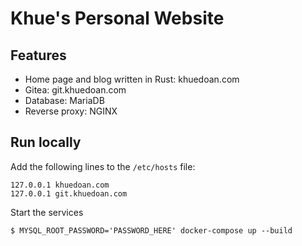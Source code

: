 # Khue's Personal Website

## Features

- Home page and blog written in Rust: khuedoan.com
- Gitea: git.khuedoan.com
- Database: MariaDB
- Reverse proxy: NGINX

## Run locally

Add the following lines to the `/etc/hosts` file:

```
127.0.0.1 khuedoan.com
127.0.0.1 git.khuedoan.com
```

Start the services

`$ MYSQL_ROOT_PASSWORD='PASSWORD_HERE' docker-compose up --build`
